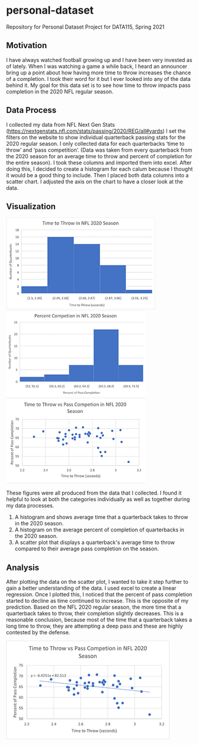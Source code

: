 # personal-dataset
Repository for Personal Dataset Project for DATA115, Spring 2021
## Motivation
I have always watched football growing up and I have been very invested as of lately. When I was watching a game a while back, I heard an announcer bring up a point about how having more time to throw increases the chance of a completion. I took their word for it but I ever looked into any of the data behind it. My goal for this data set is to see how time to throw impacts pass completion in the 2020 NFL regular season. 
## Data Process
I collected my data from NFL Next Gen Stats (https://nextgenstats.nfl.com/stats/passing/2020/REG/all#yards)
I set the filters on the website to show individual quarterback passing stats for the 2020 regular season. I only collected data for each quarterbacks ‘time to throw’ and ‘pass competition’. (Data was taken from every quarterback from the 2020 season for an average time to throw and percent of completion for the entire season). I took these columns and imported them into excel. After doing this, I decided to create a histogram for each calum because I thought it would be a good thing to include. Then I placed both data columns into a scatter chart. I adjusted the axis on the chart to have a closer look at the data.

## Visualization 
![Graph1](https://github.com/luisftrejo/personal-dataset/blob/main/g1.png)![Graph2](https://github.com/luisftrejo/personal-dataset/blob/main/g2.png)![Graph3](https://github.com/luisftrejo/personal-dataset/blob/main/g3.png)

These figures were all produced from the data that I collected. I found it helpful to look at both the categories individually as well as together during my data processes. 
1) A histogram and shows average time that a quarterback takes to throw in the 2020 season.
2) A histogram on the average percent of completion of quarterbacks in the 2020 season.
3) A scatter plot that displays a quarterback's average time to throw compared to their average pass completion on the season.
## Analysis
After plotting the data on the scatter plot, I wanted to take it step further to gain a better understanding of the data. I used excel to create a linear regression. Once I plotted this, I noticed that the percent of pass completion started to decline as time continued to increase. This is the opposite of my prediction. Based on the NFL 2020 regular season, the more time that a quarterback takes to throw, their completion slightly decreases. This  is a reasonable conclusion, because most of the time that a quarterback takes a long time to throw, they are attempting a deep pass and these are highly contested by the defense.

![Graph4](https://github.com/luisftrejo/personal-dataset/blob/main/g5.png)
